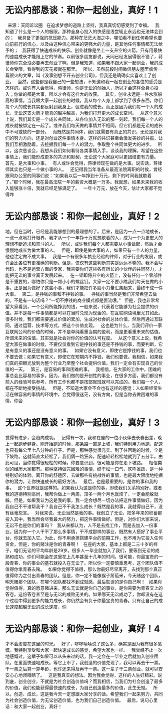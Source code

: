 # 无讼内部恳谈：和你一起创业，真好！1

 
来源：天同诉讼圈
 
在追求梦想的道路上坚持，我真真切切感受到了幸福。
 
我知道了什么是一个人的极限。那种全身心投入的快感是浅尝辄止永远也无法体会到的；
 
我具备了更强的抗压能力。那种在茫茫大海之中，哪怕看不到任何希望也要向前航行的信心，以及由这种信心带来的更强大的力量，是其他任何事情都无法给予的；
 
我获得了快速成长的快乐。创业就像是坐上一支升空的火箭，只有用最快的速度成长才能跟上它的节奏。以前很多朋友都说，天同已经发展得很不错了，蒋律师你完全没必要再去创业了啊。但是我知道，如果我不跟大家一起创业，我的成长会受限，看得到的天花板就在那里。
 
所以，虽然前段时间微信朋友圈里疯传一篇很火的文章，叫《没事别想不开去创业公司》，但我还是确确实实喜欢上了创业。
 
当然，这些都是我自己的一些想法，不知道和我一起在创业的各位的感受是怎样的。或许有人会觉得，蒋律师，你是无讼的创始人，所以才会这样全身心投入；你做的都是大事，所以才会有这样大的收获。
 
其实，创业永远是一件水涨船高的事情。当我跟大家一起创业的时候，我从每个人身上都学到了很多东西，你们每个人的成长其实都反射到我身上，促进我的成长。而正是因为我们每一个人的成长，无讼这支火箭才能真的越冲越高，为我们打开更大的成长空间。
 
从这个意义上说，我们其实是一个成长共同体。从各位加入无讼的那一刻起，我们每一个人的成长就被绑定在一起了。或许我们每天做的事情并不相同，但它们都是无讼的成长中不可或缺的一部分。
 
而既然是共同体，我们就需要有真正的共识，无论是对我们的努力方向，还是对创业这件事情本身。这样的共识甚至会激发美妙的共振，让我们互相激励着，去挖掘我们每一个人的潜力，争取整个共同体更大的进步。
 
所以，这次恳谈会，我想从我们如何看待各类事情入手，谈谈我的理解。希望在这些事情上，我们能形成更多的共识和默契，无讼这个大家庭可以更团结更有力量。
 
首先，是大事和小事。
 
有人或许会觉得，蒋律师现在做的是大事。说实话，蒋律师其实也只是一个做小事的人。
 
还记得我当年准备从最高法院离职的时候，曾经跟同办公室的同事们说：“如果我以后一年挣到十万元，剩下的时间我就歇着了。”那个时候，我在最高法院一年的薪资大概是一万多。我就想，如果未来我的收入能够涨十倍，我就已经足够满足了。
 
一年十万元，放在今天，估计大家都不觉得咋

# 无讼内部恳谈：和你一起创业，真好！2

地。但在当时，已经是我能够想到的最理想的了。后来，是因为一点一点地成长，一点一点地打开眼界，我才从一个一年挣十万就想歇着的人，成为一个为更宏大的理想不断追求和奋斗的人。
 
所以，或许我们每个人都需要从小事做起，然后才会慢慢地成长为做大事的人。
 
但是，即使是做大事的人，如果只有一个人的力量，他也注定做不成大事。
 
我是一个有很多年执业经验的律师，对于行业的发展，或许会比各位有更准确的判断。但是，仅仅有这些判断其实是远远不够的。我不会写代码，也不是运营方面的专家，我需要你们这些各有所长的小伙伴的共同努力，才能把无讼的事业真正发展起来。
 
在一架即将升空的火箭上，没有任何一个零部件是不重要的，哪怕你只是一颗小小的螺丝钉。大家一定不要小瞧我们每天在做的小事。正是因为做好了这些小事，我们才能把许多股小力量汇集起来，最终干成一件大事。
 
第二，是挣钱的事和不挣钱的事。
 
挣钱的事当然是我们非常希望去做的。不是有一句话吗？“一切不挣钱的商业模式都是耍流氓。”
 
但是，我也非常希望大家看到，一个公司所能挣到的钱，一般来说，代表着它能够为社会提供的价值。并不是每一件事情都是可以在当时兑现为现金的，在互联网语境里尤其如此。很多时候，我们都需要通过价值的累加，生成对社会的总体价值，然后再通过互联网，通过运营、技术等方式，把这个价值变现。
 
这也是为什么，当我们评价一家互联网公司的价值的时候，并不是单纯看重当期的盈利，而是更看重未来的估值。所谓未来的估值，其实就是社会对你的价值的认可程度。
 
从这个意义上说，我希望大家在做事的时候，不要仅仅看到它是挣钱的事还是不挣钱的事，而要判断，它是有意义的事还是没有意义的事。
 
如果它没有意义，即使它是挣钱的事，我们也不要去做；如果它有意义，即使它在短期内不挣钱，我们也要做。我相信，如果我们真的把眼光放到为整个行业乃至整个社会提供价值，我们一定会有实现自己的价值的一天。
 
第三，是容易的事和困难的事。
 
我相信，在大家的工作中，困难的事总会比容易的事多。因为，我们做的是开创性的事业，在很多方面，我们都没有前人的经验可供参考，所有工作也都不是按部就班就可以完成的。我们每一个人，都在不断地接受挑战。
 
但是，不知道大家会不会也有这样的感觉：人如果经常生活在做容易的事情的环境中，会觉得很迷茫，没有方向，但是当你去做困难的事情，你会

# 无讼内部恳谈：和你一起创业，真好！3

觉得有进步，会趋向成功。
 
记得有一次，我和在座的一位小伙伴去长春出差，晚上一起跑步健身。刚开始跑的时候，那条路一直是上坡，我们特别用力地跑，配速也只有每公里七八分钟的样子。但是，那种感觉很充实。到了往回跑的时候，全是下坡路。这就简直太轻松了，我们俩一路狂奔，配速轻轻松松地就到了五分半。由此可见，当你觉得很轻松的时候，你要意识到，很可能是你在走下坡路。
 
相信类似的经历大家都有。那种坚持做完困难的事情，终于松一口气，欢呼雀跃，是一种特别好的体验。离开你的舒适区，去做那些有挑战性的事情，也是最大限度地挖掘你的潜力，让你快速成长的最好方法。
 
最后，也是最重要的，是你的事和我的事。
 
这个世界就是这样的。如果我认为这是你的事，即使我们关系特别好，或者我的道德特别高尚，我帮你做上一两周，顶多一两个月也就烦了，一定会能躲就躲。但是，如果我认为这是我的事，我一定会想尽一切办法把这件事情做好。因为我自己不干谁帮我干？我自己不干我怎么成长？既然是我的事，我就得自己干，没有丝毫怨言。
 
对我来说，无讼当然是我的事。我创立了无讼，把多年来的积蓄都投入其中，我当然会尽我最大的努力，把这件事情做好。但是，对你们大家来说，无讼不也是你们的事吗？
 
我从来都认为，人不是去找工作，而是去加入一份事业。因为你一个人干不了那么多事情，干不成那样的事业，既然有人搭好了事业平台，你就去加入它。为此，你不用承担搭建平台的前期工作，也不用为它投入任何资金，但是，你的赌注是你的青春啊！
 
在座的大家，基本上都是二三十岁的样子，咱们无讼的平均年龄是29岁。很多人一毕业就加入了我们，要等到无讼的成熟和成功，你们可能会在这里花上几年甚至十几年的时间。很可能，你最宝贵的一段青春、你的事业的基石就投入在无讼了。所以你一定要慎重思考，这个团队值不值得你拿青春去赌。
 
如果你觉得不值得，那么你最好尽早离开，去找到那个真正值得你为之付出青春的团队。但是，你一定不能像猴子掰苞米，今天赌这个团队，明天赌那个团队，在哪个团队都找不到成就感，最后耽误的是你自己啊！
 
如果你觉得值得，真的愿意赌进来，那么无讼就是你自己的事业，是你需要为青春交上的答卷。这份答卷甚至是与无讼的成败无关的。如果哪天无讼成功了，你却没有在这个过程中得到更多的能力成长，你仍然会有负于你最宝贵的青春。只有让自己的成长速度超越无讼的成长速度，你

# 无讼内部恳谈：和你一起创业，真好！4

才不会虚度在这里的时光。
 
好了，啰啰嗦嗦说了这么多，确实是因为我有很多感慨。我特别享受和大家一起快速成长的感觉，希望大家也一样。
 
我曾经不止一次地感慨过，这辈子如果可以从头来过的话，我一定会在一毕业之后就加入创业团队，在里面快速地成长。等它上市了，我创造的价值兑现了，我可以再去干一票。干一票之后算一算年龄，也许还来得及再干一票。这一辈子干三票创业，就可以安安心心地闭眼睛了。
 
这是我真实的想法。因为我会觉得，这样的人生好精彩。说到底，创业创业，不就是为社会创造价值吗？而我相信，当我们为社会创造了最多的价值，我们也能获得最快速的成长，为自己创造最多的价值，此生无憾。
 
所以，创造、成长，这是我今天一定想跟大家分享的话。希望我们一起来努力，共同为社会创造价值，为无讼创造价值，也为我们自己创造价值。
 
最后，说句心里话：和大家一起创业，真好！
 



